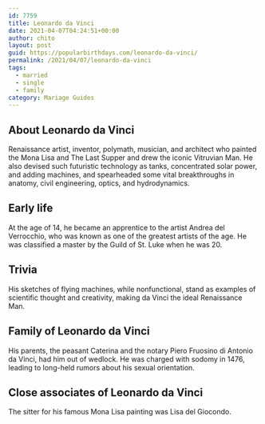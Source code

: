 ```yaml
---
id: 7759
title: Leonardo da Vinci
date: 2021-04-07T04:24:51+00:00
author: chito
layout: post
guid: https://popularbirthdays.com/leonardo-da-vinci/
permalink: /2021/04/07/leonardo-da-vinci  
tags:
  - married
  - single
  - family
category: Mariage Guides
---
```

<!--Content-->


          
          
## About Leonardo da Vinci



  Renaissance artist, inventor, polymath, musician, and architect who painted the Mona Lisa and The Last Supper and drew the iconic Vitruvian Man. He also devised such futuristic technology as tanks, concentrated solar power, and adding machines, and spearheaded some vital breakthroughs in anatomy, civil engineering, optics, and hydrodynamics.

                
                
## Early life



  At the age of 14, he became an apprentice to the artist Andrea del Verrocchio, who was known as one of the greatest artists of the age. He was classified a master by the Guild of St. Luke when he was 20.

                
                
## Trivia



  His sketches of flying machines, while nonfunctional, stand as examples of scientific thought and creativity, making da Vinci the ideal Renaissance Man.

                
                
## Family of Leonardo da Vinci



  His parents, the peasant Caterina and the notary Piero Fruosino di Antonio da Vinci, had him out of wedlock. He was charged with sodomy in 1476, leading to long-held rumors about his sexual orientation.

                
                
## Close associates of Leonardo da Vinci



  The sitter for his famous Mona Lisa painting was Lisa del Giocondo. 

          
          